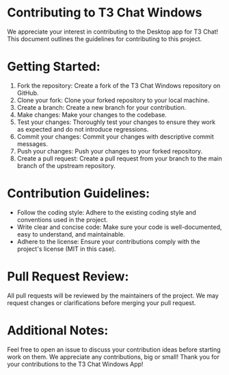 # Contributing to T3 Chat Windows

We appreciate your interest in contributing to the Desktop app for T3 Chat! This document outlines the guidelines for contributing to this project.

# Getting Started:

1. Fork the repository: Create a fork of the T3 Chat Windows repository on GitHub.
2. Clone your fork: Clone your forked repository to your local machine.
3. Create a branch: Create a new branch for your contribution.
4. Make changes: Make your changes to the codebase.
5. Test your changes: Thoroughly test your changes to ensure they work as expected and do not introduce regressions.
6. Commit your changes: Commit your changes with descriptive commit messages.
7. Push your changes: Push your changes to your forked repository.
8. Create a pull request: Create a pull request from your branch to the main branch of the upstream repository.

# Contribution Guidelines:

- Follow the coding style: Adhere to the existing coding style and conventions used in the project.
- Write clear and concise code: Make sure your code is well-documented, easy to understand, and maintainable.
- Adhere to the license: Ensure your contributions comply with the project's license (MIT in this case).

# Pull Request Review:

All pull requests will be reviewed by the maintainers of the project. We may request changes or clarifications before merging your pull request.

# Additional Notes:

Feel free to open an issue to discuss your contribution ideas before starting work on them.
We appreciate any contributions, big or small!
Thank you for your contributions to the T3 Chat Windows App!
